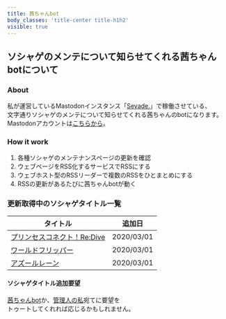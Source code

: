 ```yaml
---
title: 茜ちゃんbot
body_classes: 'title-center title-h1h2'
visible: true
---
```


## ソシャゲのメンテについて知らせてくれる茜ちゃんbotについて

### About
私が運営しているMastodonインスタンス「[Seyade.](https://seyade.net/)」で稼働させている、  
文字通りソシャゲのメンテについて知らせてくれる茜ちゃんのbotになります。  
Mastodonアカウントは[こちらから](https://42thz.one/MstdnAkane)。

### How it work
1. 各種ソシャゲのメンテナンスページの更新を確認
1. ウェブページをRSS化するサービスでRSSにする
1. ウェブホスト型のRSSリーダーで複数のRSSをひとまとめにする
1. RSSの更新があるたびに茜ちゃんbotが動く

### 更新取得中のソシャゲタイトル一覧
タイトル | 追加日
--- | ---
[プリンセスコネクト！Re:Dive](https://priconne-redive.jp/) | 2020/03/01
[ワールドフリッパー](https://worldflipper.jp/) | 2020/03/01
[アズールレーン](https://www.azurlane.jp/)　| 2020/03/01

#### ソシャゲタイトル追加要望
[茜ちゃんbot](https://42thz.one/MstdnAkane)か、[管理人の私](https://42thz.one/mstdn)宛てに要望を  
トゥートしてくれれば応じるかもしれません。
